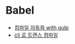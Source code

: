 # Babel

* [컴파일 자동화 with gulp](https://chaewonkong.github.io/posts/gulp-babel.html) 
* [cli 로 트랜스 컴파일](https://poiemaweb.com/es6-babel-webpack-1)
